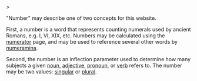 <!-- markdownlint-disable MD041 -->>
"Number" may describe one of two concepts for this website.

First, a number is a word that represents counting numerals used by ancient Romans, e.g. I, VI, XIX, etc. Numbers may be calculated using the [numerator](../../../src/facies/numerare.vue) page, and may be used to reference several other words by [numeramina](numeramen.md).

Second, the number is an inflection parameter used to determine how many subjects a given [noun](nomen.md), [adjective](adiectivum.md), [pronoun](pronomen.md), or [verb](actus.md) refers to. The number may be two values: [singular](singularis.md) or [plural](pluralis.md).
